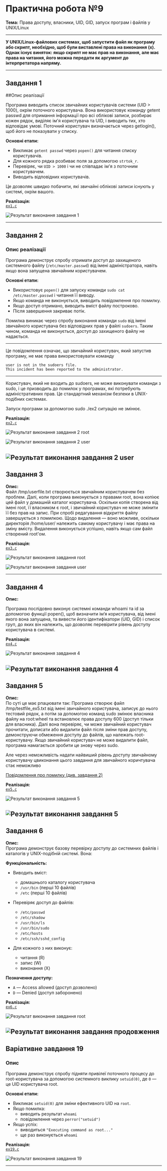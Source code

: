 # Практична робота №9  
**Тема:** Права доступу, власники, UID, GID, запуск програм і файлів у UNIX/Linux

---

**У UNIX/Linux-файлових системах, щоб запустити файл як програму або скрипт, необхідно, щоб були виставлені права на виконання (x). Однак існує виняток: якщо скрипт не має прав на виконання, але має права на читання, його можна передати як аргумент до інтерпретатора напряму.**

---

## Завдання 1

##Опис реалізації 

Програма  виводить список звичайних користувачів системи (UID > 1000), окрім поточного користувача.
Вона використовує команду getent passwd для отримання інформації про всі облікові записи, розбирає кожен рядок, виділяє ім'я користувача та UID, і виводить тих, хто відповідає умові.
Поточний користувач визначається через getlogin(), щоб його не показувати у списку.

**Основні етапи:**

- Викликає `getent passwd` через `popen()` для читання списку користувачів.  
- Для кожного рядка розбиває поля за допомогою `strtok_r`.  
- Перевіряє, чи `UID > 1000` і чи не співпадає ім'я з поточним користувачем.  
- Виводить відповідних користувачів.  

Це дозволяє швидко побачити, які звичайні облікові записи існують у системі, окрім вашого.


**Реалізація:**  
[`ex1.c`](ex1.c)

![Результат виконання завдання 1](images/ex1.png)

---

## Завдання 2

### Опис реалізації

Програма демонструє спробу отримати доступ до захищеного системного файлу (`/etc/master.passwd`) від імені адміністратора, навіть якщо вона запущена звичайним користувачем.

**Основні етапи:**

- Використовує `popen()` для запуску команди `sudo cat /etc/master.passwd` і читання її виводу.  
- Якщо команда не виконується, виводить повідомлення про помилку.  
- Якщо доступ отримано, виводить вміст файлу построково.  
- Після завершення закриває потік.

Помилка виникає через спробу виконання команди `sudo` від імені звичайного користувача без відповідних прав у файлі `sudoers`.
Таким чином, команда не виконується, доступ до захищеного файлу не надається.

---

Це повідомлення означає, що звичайний користувач, який запустив програму, не має права використовувати команду
```freebsd
user is not in the sudoers file.
This incident has been reported to the administrator.
```

---

Користувач, який не входить до sudoers, не може виконувати команди з sudo, і це призводить до помилок у програмах, які потребують адміністративних прав. Це стандартний механізм безпеки в UNIX-подібних системах.

Запуск програми за допомогою sudo ./ex2 ситуацію не змінює. 


**Реалізація:**  
[`ex2.c`](ex2.c)

![Результат виконання завдання 2 root](images/ex2.png)

![Результат виконання завдання 2 user](images/ex2_user.png)

![Результат виконання завдання 2 user](images/ex2_sudo_user.png)
---

## Завдання 3

**Опис:**  
Файл /tmp/userfile.txt створюється звичайним користувачем без проблем. Далі, коли програма виконується з правами root, вона копіює цей файл у домашній каталог користувача. Оскільки копія створена від імені root, її власником є root, і звичайний користувач не може змінити її без прав на запис. При спробі редагування відкриття файлу завершується з помилкою. Щодо видалення — воно можливе, оскільки директорія /home/user/ належить самому користувачу і має права на зміну вмісту. Видалення виконується успішно, навіть якщо сам файл створений root'ом.

**Реалізація:**  
[`ex3.c`](ex3.c)

![Результат виконання завдання root](images/ex3.png)

![Результат виконання завдання user](images/ex3_user.png)

---

## Завдання 4

**Опис:**  

Програма послідовно виконує системні команди whoami та id за допомогою функції popen(), щоб визначити ім’я користувача, від імені якого вона запущена, та вивести його ідентифікатори (UID, GID) і список груп, до яких він належить, що дозволяє перевірити рівень доступу користувача в системі.

**Реалізація:**  
[`ex4.c`](ex4.c)

![Результат виконання завдання 4](images/ex4_1.png)

![Результат виконання завдання 4](images/ex4_2.png)
---

## Завдання 5

**Опис:**  
По суті це має рпацювати так:
Програма створює файл /tmp/testfile_ex5.txt від імені звичайного користувача, записує до нього тестовий рядок, а потім за допомогою команд sudo змінює власника файлу на root:wheel та встановлює права доступу 600 (доступ тільки для власника). Далі вона перевіряє, чи може звичайний користувач прочитати, дописати або видалити файл після зміни прав доступу, демонструючи обмеження доступу до файлів, що належать root-користувачу. Якщо звичайний користувач не може видалити файл, програма намагається зробити це знову через sudo.

Але через неможливість надати найвиший рівень доступу звичайному користувачу цвиконання цього завдання для звичайного коричтувача стає неможливо 

[Повідомлення про помилку (див. завдання 2)](#завдання-2)

**Реалізація:**  
[`ex5.c`](ex5.c)

![Результат виконання завдання 5](images/ex5_root.png)

![Результат виконання завдання 5](images/ex5_user.png)
---

## Завдання 6

**Опис:**  
Програма демонструє базову перевірку доступу до системних файлів і каталогів у UNIX-подібній системі. Вона:

**Функціональність:**

- Виводить вміст:
  - домашнього каталогу користувача
  - `/usr/bin` (перші 10 файлів)
  - `/etc` (перші 10 файлів)

- Перевіряє доступ до файлів:
  - `/etc/passwd`
  - `/etc/shadow`
  - `/usr/bin/ls`
  - `/usr/bin/sudo`
  - `/etc/hosts`
  - `/etc/ssh/sshd_config`

- Для кожного з них виконує:
  - читання (R)
  - запис (W)
  - виконання (X)

**Позначення доступу:**

- `A` — Access allowed (доступ дозволено)  
- `D` — Denied (доступ заборонено)

**Реалізація:**  
[`ex6.c`](ex6.c)

![Результат виконання завдання root](images/ex6_1.png)

![Результат виконання завдання продовження](images/ex6_2.png)
---

## Варіативне завдання 19

### Опис

Програма демонструє спробу підняти привілеї поточного процесу до root-користувача за допомогою системного виклику `setuid(0)`, де `0` — це UID користувача root.

**Основні етапи:**

- Викликає `setuid(0)` для зміни ефективного UID на `root`.
- Якщо помилка:
  - виводить результат `whoami`
  - повідомлення через `perror("setuid")`
- Якщо успіх:
  - виводиться `"Executing command as root..."`
  - ще раз виконується `whoami`

**Реалізація:**  
[`ex19.c`](ex1c)

![Результат виконання завдання 19](images/ex1png)

---